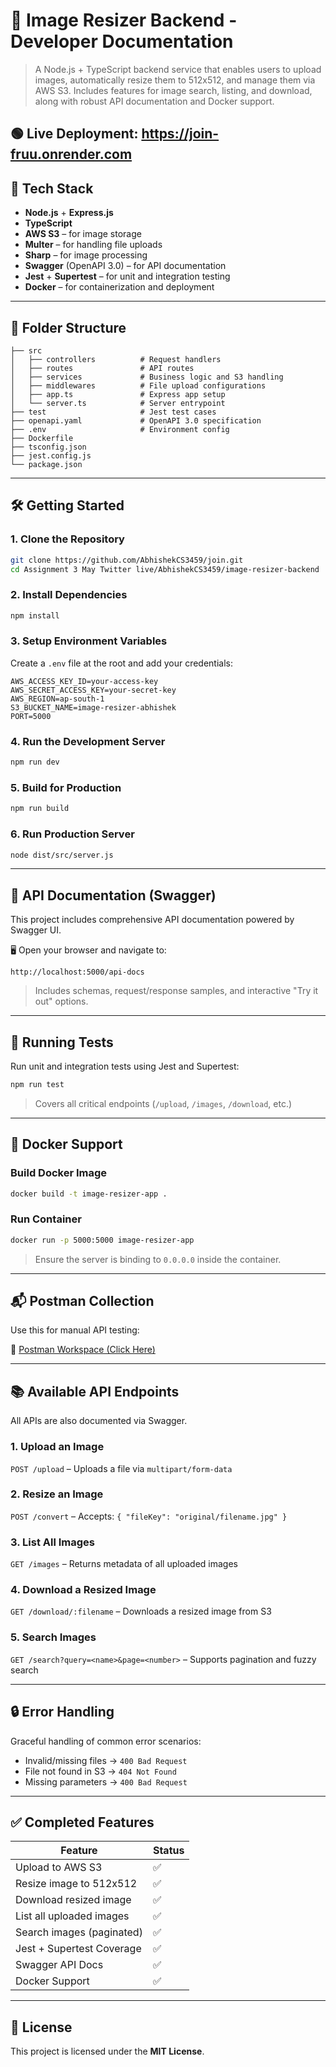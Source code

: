 # 📸 Image Resizer Backend - Developer Documentation 

> A Node.js + TypeScript backend service that enables users to upload images, automatically resize them to 512x512, and manage them via AWS S3. Includes features for image search, listing, and download, along with robust API documentation and Docker support.

🟢 Live Deployment: https://join-fruu.onrender.com
---

## 🚀 Tech Stack

* **Node.js** + **Express.js**
* **TypeScript**
* **AWS S3** – for image storage
* **Multer** – for handling file uploads
* **Sharp** – for image processing
* **Swagger** (OpenAPI 3.0) – for API documentation
* **Jest** + **Supertest** – for unit and integration testing
* **Docker** – for containerization and deployment

---

## 📁 Folder Structure

```
├── src
│   ├── controllers          # Request handlers
│   ├── routes               # API routes
│   ├── services             # Business logic and S3 handling
│   ├── middlewares          # File upload configurations
│   ├── app.ts               # Express app setup
│   └── server.ts            # Server entrypoint
├── test                     # Jest test cases
├── openapi.yaml             # OpenAPI 3.0 specification
├── .env                     # Environment config
├── Dockerfile
├── tsconfig.json
├── jest.config.js
└── package.json
```

---

## 🛠️ Getting Started

### 1. Clone the Repository

```bash
git clone https://github.com/AbhishekCS3459/join.git
cd Assignment 3 May Twitter live/AbhishekCS3459/image-resizer-backend
```

### 2. Install Dependencies

```bash
npm install
```

### 3. Setup Environment Variables

Create a `.env` file at the root and add your credentials:

```
AWS_ACCESS_KEY_ID=your-access-key
AWS_SECRET_ACCESS_KEY=your-secret-key
AWS_REGION=ap-south-1
S3_BUCKET_NAME=image-resizer-abhishek
PORT=5000
```

### 4. Run the Development Server

```bash
npm run dev
```

### 5. Build for Production

```bash
npm run build
```

### 6. Run Production Server

```bash
node dist/src/server.js
```

---

## 📘 API Documentation (Swagger)

This project includes comprehensive API documentation powered by Swagger UI.

🖥️ Open your browser and navigate to:

```
http://localhost:5000/api-docs
```

> Includes schemas, request/response samples, and interactive "Try it out" options.

---

## 🧪 Running Tests

Run unit and integration tests using Jest and Supertest:

```bash
npm run test
```

> Covers all critical endpoints (`/upload`, `/images`, `/download`, etc.)

---

## 🐳 Docker Support

### Build Docker Image

```bash
docker build -t image-resizer-app .
```

### Run Container

```bash
docker run -p 5000:5000 image-resizer-app
```

> Ensure the server is binding to `0.0.0.0` inside the container.

---

## 📬 Postman Collection

Use this for manual API testing:

🔗 [Postman Workspace (Click Here)](https://orange-meadow-804292.postman.co/workspace/Abhishek~8e56b974-9e66-4ef0-becb-74a9260c20a4/collection/28276728-9938f7f0-74fc-40d4-8df4-21aa8522d26c?action=share&creator=28276728)

---

## 📚 Available API Endpoints

All APIs are also documented via Swagger.

### 1. Upload an Image

`POST /upload`
– Uploads a file via `multipart/form-data`

### 2. Resize an Image

`POST /convert`
– Accepts: `{ "fileKey": "original/filename.jpg" }`

### 3. List All Images

`GET /images`
– Returns metadata of all uploaded images

### 4. Download a Resized Image

`GET /download/:filename`
– Downloads a resized image from S3

### 5. Search Images

`GET /search?query=<name>&page=<number>`
– Supports pagination and fuzzy search

---

## 🔒 Error Handling

Graceful handling of common error scenarios:

* Invalid/missing files → `400 Bad Request`
* File not found in S3 → `404 Not Found`
* Missing parameters → `400 Bad Request`

---

## ✅ Completed Features

| Feature                   | Status |
| ------------------------- | ------ |
| Upload to AWS S3          | ✅      |
| Resize image to 512x512   | ✅      |
| Download resized image    | ✅      |
| List all uploaded images  | ✅      |
| Search images (paginated) | ✅      |
| Jest + Supertest Coverage | ✅      |
| Swagger API Docs          | ✅      |
| Docker Support            | ✅      |

---

## 🧾 License

This project is licensed under the **MIT License**.

